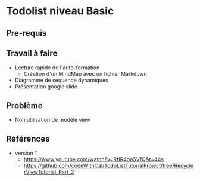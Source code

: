 # Todolist niveau Basic


## Pre-requis


## Travail à faire 

- Lecture rapide de l'auto-formation
  - Création d'un MindMap avec un fichier Markdown
- Diagramme de séquence dynamiques
- Présentation google slide

## Problème 

- Non utilisation de modèle view


## Références 
- version 1 
  - https://www.youtube.com/watch?v=RfIR4oaSVfQ&t=44s
  - https://github.com/codeWithCal/TodoListTutorialProject/tree/RecyclerViewTutorial_Part_2
